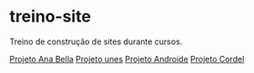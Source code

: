 # treino-site
 Treino de construção de sites durante cursos.

<a href="https://felipevolpi-dev.github.io/treino-site/projeto-ana-bella/biografia.html">Projeto Ana Bella</a>
<a href="https://felipevolpi-dev.github.io/treino-site/projeto-unes/index.html">Projeto unes</a>
<a href="https://felipevolpi-dev.github.io/treino-site/projeto-androide-curso-em-video/d010/android.html">Projeto Androide</a>
<a href="https://felipevolpi-dev.github.io/treino-site/projeto-androide-curso-em-video/d010/android.html">Projeto Cordel</a>






